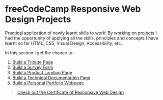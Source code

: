 # freeCodeCamp Responsive Web Design Projects
Practical application of newly learnt skills to work! By working on projects I had the opportunity of applying all the skills, 
principles and concepts I have learnt so far HTML, CSS, Visual Design, Accessibility, etc.

In this section I get the chance to:

1. [Build a Tribute Page](https://codepen.io/iamsaief/details/jdxrRM)
2. [Build a Survey Form](https://codepen.io/iamsaief/full/zeaOvX)
3. [Build a Product Landing Page](https://codepen.io/iamsaief/full/wNxRxa)
4. [Build a Technical Documentation Page](https://codepen.io/iamsaief/full/GzXWKB)
5. [Build a Personal Portfolio Webpage](https://codepen.io/iamsaief/full/MLqrjK)

> [Check out the Certificate of Responsive Web Design](https://www.freecodecamp.org/certification/saiefalemon/responsive-web-design)
